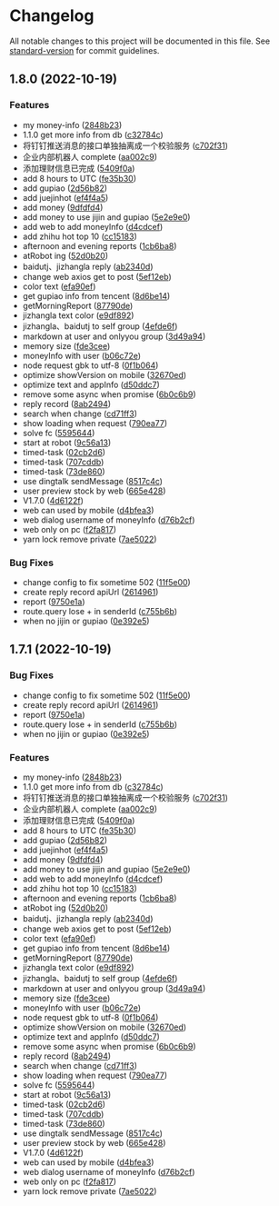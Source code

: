 # Changelog

All notable changes to this project will be documented in this file. See [standard-version](https://github.com/conventional-changelog/standard-version) for commit guidelines.

## 1.8.0 (2022-10-19)


### Features

*  my money-info ([2848b23](https://github.com/liuxy0551/dingtalk-robot/commit/2848b23106d16c23242f5a279173aa79f5a2380f))
* 1.1.0 get more info from db ([c32784c](https://github.com/liuxy0551/dingtalk-robot/commit/c32784ccb4865f5029b8d69794054e674808d4ee))
* 将钉钉推送消息的接口单独抽离成一个校验服务 ([c702f31](https://github.com/liuxy0551/dingtalk-robot/commit/c702f31c5edae016c1e9de1a792768e6e2b03338))
* 企业内部机器人 complete ([aa002c9](https://github.com/liuxy0551/dingtalk-robot/commit/aa002c99ffef2efcf66bc172539c73d0bb8485f0))
* 添加理财信息已完成 ([5409f0a](https://github.com/liuxy0551/dingtalk-robot/commit/5409f0a6d2eca01c1737dd71904e3eec9b6902af))
* add 8 hours to UTC ([fe35b30](https://github.com/liuxy0551/dingtalk-robot/commit/fe35b307aa07b5e67d3ccf7eb84683bce1b74600))
* add gupiao ([2d56b82](https://github.com/liuxy0551/dingtalk-robot/commit/2d56b82ae7988ab7f2d865cf2c9010e0f89fb199))
* add juejinhot ([ef4f4a5](https://github.com/liuxy0551/dingtalk-robot/commit/ef4f4a522be658bf458d99b792b51b333ad6ddb3))
* add money ([9dfdfd4](https://github.com/liuxy0551/dingtalk-robot/commit/9dfdfd47498375462e711f1277c0a4632e3543fe))
* add money to use jijin and gupiao ([5e2e9e0](https://github.com/liuxy0551/dingtalk-robot/commit/5e2e9e0f0a73a2570015ae82fff1f91bf97d7640))
* add web to add moneyInfo ([d4cdcef](https://github.com/liuxy0551/dingtalk-robot/commit/d4cdcef441b27a2463367060aeab0aa4c843d64f))
* add zhihu hot top 10 ([cc15183](https://github.com/liuxy0551/dingtalk-robot/commit/cc1518389899e9441be743237262b7591c4488a0))
* afternoon and evening reports ([1cb6ba8](https://github.com/liuxy0551/dingtalk-robot/commit/1cb6ba83609484b2d4bf5124ad3474895ab50a70))
* atRobot ing ([52d0b20](https://github.com/liuxy0551/dingtalk-robot/commit/52d0b20ba2a30311b7f5e8ea3a937257f90f4a03))
* baidutj、jizhangla reply ([ab2340d](https://github.com/liuxy0551/dingtalk-robot/commit/ab2340dba21c2b9039a6150452b693e49e68830f))
* change web axios get to post ([5ef12eb](https://github.com/liuxy0551/dingtalk-robot/commit/5ef12eb4fad9e52a8d471959de19e50ce7925d1f))
* color text ([efa90ef](https://github.com/liuxy0551/dingtalk-robot/commit/efa90ef676ef788fbe2c158b0a50d7bdf72228b0))
* get gupiao info from tencent ([8d6be14](https://github.com/liuxy0551/dingtalk-robot/commit/8d6be143a18102213ba18decd08edfb5c848dec7))
* getMorningReport ([87790de](https://github.com/liuxy0551/dingtalk-robot/commit/87790deb6cffa2be829d1c4d1a010a8a6819c847))
* jizhangla text color ([e9df892](https://github.com/liuxy0551/dingtalk-robot/commit/e9df8923c4d16283f7b53475afcc70c6843fbfd3))
* jizhangla、baidutj to self group ([4efde6f](https://github.com/liuxy0551/dingtalk-robot/commit/4efde6faeaa0210623133b8b51ca823fc9fff154))
* markdown at user and onlyyou group ([3d49a94](https://github.com/liuxy0551/dingtalk-robot/commit/3d49a94077206d226f8880968fe49fee1fe70700))
* memory size ([fde3cee](https://github.com/liuxy0551/dingtalk-robot/commit/fde3cee27c2d46442cff8b46ff248f94d0df7bba))
* moneyInfo with user ([b06c72e](https://github.com/liuxy0551/dingtalk-robot/commit/b06c72eb0513e347f5b2b23b68f6197c51383b15))
* node request gbk to utf-8 ([0f1b064](https://github.com/liuxy0551/dingtalk-robot/commit/0f1b064a1aad5307341f655dbff4b2186c6a995e))
* optimize showVersion on mobile ([32670ed](https://github.com/liuxy0551/dingtalk-robot/commit/32670ed641684f2cef3197e8284d5ba0f3e1771c))
* optimize text and  appInfo ([d50ddc7](https://github.com/liuxy0551/dingtalk-robot/commit/d50ddc717dba7e49f17ce5b0fe9da9e401add6cc))
* remove some async when promise ([6b0c6b9](https://github.com/liuxy0551/dingtalk-robot/commit/6b0c6b95f806f52630c287626b8aa725912a067e))
* reply record ([8ab2494](https://github.com/liuxy0551/dingtalk-robot/commit/8ab249444d892264ca5ea7d86692769e8221304f))
* search when change ([cd71ff3](https://github.com/liuxy0551/dingtalk-robot/commit/cd71ff339b379d2f10098e7fc37128b88192f476))
* show loading when request ([790ea77](https://github.com/liuxy0551/dingtalk-robot/commit/790ea77fd19df38f74305a7ea12fbd3dfee70c09))
* solve fc ([5595644](https://github.com/liuxy0551/dingtalk-robot/commit/5595644d185c2172e1ee62adc7d84a74827a4c02))
* start at robot ([9c56a13](https://github.com/liuxy0551/dingtalk-robot/commit/9c56a137b7900fcec40803b8578c080ff0534566))
* timed-task ([02cb2d6](https://github.com/liuxy0551/dingtalk-robot/commit/02cb2d67abc7a642005b1c01f39bdc02717025a7))
* timed-task ([707cddb](https://github.com/liuxy0551/dingtalk-robot/commit/707cddb79108cd121da61bd56c8bb51725de9672))
* timed-task ([73de860](https://github.com/liuxy0551/dingtalk-robot/commit/73de8603e7b39d92754ccb6d55d15d74ff96257f))
* use dingtalk sendMessage ([8517c4c](https://github.com/liuxy0551/dingtalk-robot/commit/8517c4cd548b4a5d23229d6139a6feaf0c4c71d8))
* user preview stock by web ([665e428](https://github.com/liuxy0551/dingtalk-robot/commit/665e428b6862240453b4a02541fb9a73977ddc9e))
* V1.7.0 ([4d6122f](https://github.com/liuxy0551/dingtalk-robot/commit/4d6122f10cfd93ad8742e6b4482b27d8950b56e8))
* web can used by mobile ([d4bfea3](https://github.com/liuxy0551/dingtalk-robot/commit/d4bfea38d662e11bae6ff4e38eddb082a7f3d4b1))
* web dialog username of moneyInfo ([d76b2cf](https://github.com/liuxy0551/dingtalk-robot/commit/d76b2cf88ec4052f93e9689e2d0444045731ff8c))
* web only on pc ([f2fa817](https://github.com/liuxy0551/dingtalk-robot/commit/f2fa817d2e41d6770e3e862ffa9b18308f544bf4))
* yarn lock remove private ([7ae5022](https://github.com/liuxy0551/dingtalk-robot/commit/7ae502214a34144946891ca6d353e23777a4e39d))


### Bug Fixes

* change config to fix sometime 502 ([11f5e00](https://github.com/liuxy0551/dingtalk-robot/commit/11f5e003b0900e4fee5496e4462e58dfafcc3163))
* create reply record apiUrl ([2614961](https://github.com/liuxy0551/dingtalk-robot/commit/26149611808c6b7524dbca5a9918a350b244b7a8))
* report ([9750e1a](https://github.com/liuxy0551/dingtalk-robot/commit/9750e1a41e798ca8d83ae75e4d7c6d5ae0c6d26f))
* route.query lose + in senderId ([c755b6b](https://github.com/liuxy0551/dingtalk-robot/commit/c755b6b74271a70a196ae7ad553cf02cb6f4dc18))
* when no jijin or gupiao ([0e392e5](https://github.com/liuxy0551/dingtalk-robot/commit/0e392e5bb04188c1f124be2713d084953a4af00c))

## 1.7.1 (2022-10-19)


### Bug Fixes

* change config to fix sometime 502 ([11f5e00](https://github.com/liuxy0551/dingtalk-robot/commit/11f5e003b0900e4fee5496e4462e58dfafcc3163))
* create reply record apiUrl ([2614961](https://github.com/liuxy0551/dingtalk-robot/commit/26149611808c6b7524dbca5a9918a350b244b7a8))
* report ([9750e1a](https://github.com/liuxy0551/dingtalk-robot/commit/9750e1a41e798ca8d83ae75e4d7c6d5ae0c6d26f))
* route.query lose + in senderId ([c755b6b](https://github.com/liuxy0551/dingtalk-robot/commit/c755b6b74271a70a196ae7ad553cf02cb6f4dc18))
* when no jijin or gupiao ([0e392e5](https://github.com/liuxy0551/dingtalk-robot/commit/0e392e5bb04188c1f124be2713d084953a4af00c))


### Features

*  my money-info ([2848b23](https://github.com/liuxy0551/dingtalk-robot/commit/2848b23106d16c23242f5a279173aa79f5a2380f))
* 1.1.0 get more info from db ([c32784c](https://github.com/liuxy0551/dingtalk-robot/commit/c32784ccb4865f5029b8d69794054e674808d4ee))
* 将钉钉推送消息的接口单独抽离成一个校验服务 ([c702f31](https://github.com/liuxy0551/dingtalk-robot/commit/c702f31c5edae016c1e9de1a792768e6e2b03338))
* 企业内部机器人 complete ([aa002c9](https://github.com/liuxy0551/dingtalk-robot/commit/aa002c99ffef2efcf66bc172539c73d0bb8485f0))
* 添加理财信息已完成 ([5409f0a](https://github.com/liuxy0551/dingtalk-robot/commit/5409f0a6d2eca01c1737dd71904e3eec9b6902af))
* add 8 hours to UTC ([fe35b30](https://github.com/liuxy0551/dingtalk-robot/commit/fe35b307aa07b5e67d3ccf7eb84683bce1b74600))
* add gupiao ([2d56b82](https://github.com/liuxy0551/dingtalk-robot/commit/2d56b82ae7988ab7f2d865cf2c9010e0f89fb199))
* add juejinhot ([ef4f4a5](https://github.com/liuxy0551/dingtalk-robot/commit/ef4f4a522be658bf458d99b792b51b333ad6ddb3))
* add money ([9dfdfd4](https://github.com/liuxy0551/dingtalk-robot/commit/9dfdfd47498375462e711f1277c0a4632e3543fe))
* add money to use jijin and gupiao ([5e2e9e0](https://github.com/liuxy0551/dingtalk-robot/commit/5e2e9e0f0a73a2570015ae82fff1f91bf97d7640))
* add web to add moneyInfo ([d4cdcef](https://github.com/liuxy0551/dingtalk-robot/commit/d4cdcef441b27a2463367060aeab0aa4c843d64f))
* add zhihu hot top 10 ([cc15183](https://github.com/liuxy0551/dingtalk-robot/commit/cc1518389899e9441be743237262b7591c4488a0))
* afternoon and evening reports ([1cb6ba8](https://github.com/liuxy0551/dingtalk-robot/commit/1cb6ba83609484b2d4bf5124ad3474895ab50a70))
* atRobot ing ([52d0b20](https://github.com/liuxy0551/dingtalk-robot/commit/52d0b20ba2a30311b7f5e8ea3a937257f90f4a03))
* baidutj、jizhangla reply ([ab2340d](https://github.com/liuxy0551/dingtalk-robot/commit/ab2340dba21c2b9039a6150452b693e49e68830f))
* change web axios get to post ([5ef12eb](https://github.com/liuxy0551/dingtalk-robot/commit/5ef12eb4fad9e52a8d471959de19e50ce7925d1f))
* color text ([efa90ef](https://github.com/liuxy0551/dingtalk-robot/commit/efa90ef676ef788fbe2c158b0a50d7bdf72228b0))
* get gupiao info from tencent ([8d6be14](https://github.com/liuxy0551/dingtalk-robot/commit/8d6be143a18102213ba18decd08edfb5c848dec7))
* getMorningReport ([87790de](https://github.com/liuxy0551/dingtalk-robot/commit/87790deb6cffa2be829d1c4d1a010a8a6819c847))
* jizhangla text color ([e9df892](https://github.com/liuxy0551/dingtalk-robot/commit/e9df8923c4d16283f7b53475afcc70c6843fbfd3))
* jizhangla、baidutj to self group ([4efde6f](https://github.com/liuxy0551/dingtalk-robot/commit/4efde6faeaa0210623133b8b51ca823fc9fff154))
* markdown at user and onlyyou group ([3d49a94](https://github.com/liuxy0551/dingtalk-robot/commit/3d49a94077206d226f8880968fe49fee1fe70700))
* memory size ([fde3cee](https://github.com/liuxy0551/dingtalk-robot/commit/fde3cee27c2d46442cff8b46ff248f94d0df7bba))
* moneyInfo with user ([b06c72e](https://github.com/liuxy0551/dingtalk-robot/commit/b06c72eb0513e347f5b2b23b68f6197c51383b15))
* node request gbk to utf-8 ([0f1b064](https://github.com/liuxy0551/dingtalk-robot/commit/0f1b064a1aad5307341f655dbff4b2186c6a995e))
* optimize showVersion on mobile ([32670ed](https://github.com/liuxy0551/dingtalk-robot/commit/32670ed641684f2cef3197e8284d5ba0f3e1771c))
* optimize text and  appInfo ([d50ddc7](https://github.com/liuxy0551/dingtalk-robot/commit/d50ddc717dba7e49f17ce5b0fe9da9e401add6cc))
* remove some async when promise ([6b0c6b9](https://github.com/liuxy0551/dingtalk-robot/commit/6b0c6b95f806f52630c287626b8aa725912a067e))
* reply record ([8ab2494](https://github.com/liuxy0551/dingtalk-robot/commit/8ab249444d892264ca5ea7d86692769e8221304f))
* search when change ([cd71ff3](https://github.com/liuxy0551/dingtalk-robot/commit/cd71ff339b379d2f10098e7fc37128b88192f476))
* show loading when request ([790ea77](https://github.com/liuxy0551/dingtalk-robot/commit/790ea77fd19df38f74305a7ea12fbd3dfee70c09))
* solve fc ([5595644](https://github.com/liuxy0551/dingtalk-robot/commit/5595644d185c2172e1ee62adc7d84a74827a4c02))
* start at robot ([9c56a13](https://github.com/liuxy0551/dingtalk-robot/commit/9c56a137b7900fcec40803b8578c080ff0534566))
* timed-task ([02cb2d6](https://github.com/liuxy0551/dingtalk-robot/commit/02cb2d67abc7a642005b1c01f39bdc02717025a7))
* timed-task ([707cddb](https://github.com/liuxy0551/dingtalk-robot/commit/707cddb79108cd121da61bd56c8bb51725de9672))
* timed-task ([73de860](https://github.com/liuxy0551/dingtalk-robot/commit/73de8603e7b39d92754ccb6d55d15d74ff96257f))
* use dingtalk sendMessage ([8517c4c](https://github.com/liuxy0551/dingtalk-robot/commit/8517c4cd548b4a5d23229d6139a6feaf0c4c71d8))
* user preview stock by web ([665e428](https://github.com/liuxy0551/dingtalk-robot/commit/665e428b6862240453b4a02541fb9a73977ddc9e))
* V1.7.0 ([4d6122f](https://github.com/liuxy0551/dingtalk-robot/commit/4d6122f10cfd93ad8742e6b4482b27d8950b56e8))
* web can used by mobile ([d4bfea3](https://github.com/liuxy0551/dingtalk-robot/commit/d4bfea38d662e11bae6ff4e38eddb082a7f3d4b1))
* web dialog username of moneyInfo ([d76b2cf](https://github.com/liuxy0551/dingtalk-robot/commit/d76b2cf88ec4052f93e9689e2d0444045731ff8c))
* web only on pc ([f2fa817](https://github.com/liuxy0551/dingtalk-robot/commit/f2fa817d2e41d6770e3e862ffa9b18308f544bf4))
* yarn lock remove private ([7ae5022](https://github.com/liuxy0551/dingtalk-robot/commit/7ae502214a34144946891ca6d353e23777a4e39d))
